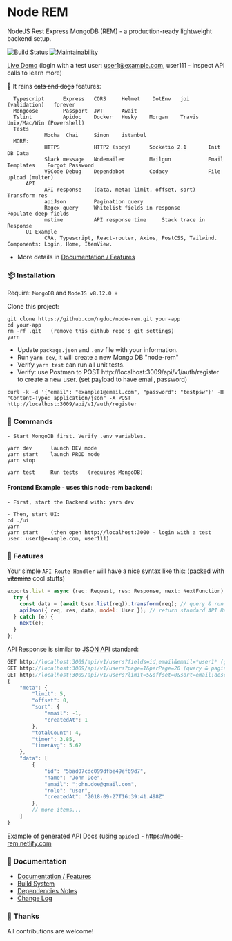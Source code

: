 # Node REM

NodeJS Rest Express MongoDB (REM) - a production-ready lightweight backend setup.

[![Build Status](https://travis-ci.org/ngduc/node-rem.svg?branch=master)](https://travis-ci.org/ngduc/node-rem) [![Maintainability](https://api.codeclimate.com/v1/badges/11155b15b675ef311f72/maintainability)](https://codeclimate.com/github/ngduc/node-rem/maintainability)

[Live Demo](https://node-rem-ngduc.vercel.app/) (login with a test user: user1@example.com, user111 - inspect API calls to learn more)

🌟 It rains ~~cats and dogs~~ features:

```
  Typescript      Express   CORS     Helmet    DotEnv   joi (validation)   forever
  Mongoose        Passport  JWT      Await
  Tslint          Apidoc    Docker   Husky    Morgan    Travis   Unix/Mac/Win (Powershell)
  Tests
            Mocha  Chai     Sinon    istanbul
  MORE:
            HTTPS           HTTP2 (spdy)      Socketio 2.1       Init DB Data
            Slack message   Nodemailer        Mailgun            Email Templates    Forgot Password
            VSCode Debug    Dependabot        Codacy             File upload (multer)
      API
            API response    (data, meta: limit, offset, sort)    Transform res
            apiJson         Pagination query
            Regex query     Whitelist fields in response         Populate deep fields
            mstime          API response time     Stack trace in Response
      UI Example
            CRA, Typescript, React-router, Axios, PostCSS, Tailwind. Components: Login, Home, ItemView.
```
  - More details in [Documentation / Features](src_docs/features.md)

### 📦 Installation

Require: `MongoDB` and `NodeJS v8.12.0 +`

Clone this project:
```
git clone https://github.com/ngduc/node-rem.git your-app
cd your-app
rm -rf .git   (remove this github repo's git settings)
yarn
```
- Update `package.json` and `.env` file with your information.
- Run `yarn dev`, it will create a new Mongo DB "node-rem"
- Verify `yarn test` can run all unit tests.
- Verify: use Postman to POST http://localhost:3009/api/v1/auth/register to create a new user. (set payload to have email, password)
```
curl -k -d '{"email": "example1@email.com", "password": "testpsw"}' -H "Content-Type: application/json" -X POST http://localhost:3009/api/v1/auth/register
```

### 🔧 Commands

```
- Start MongoDB first. Verify .env variables.

yarn dev      launch DEV mode
yarn start    launch PROD mode
yarn stop

yarn test     Run tests   (requires MongoDB)
```

#### Frontend Example - uses this node-rem backend:
```
- First, start the Backend with: yarn dev

- Then, start UI:
cd ./ui
yarn
yarn start    (then open http://localhost:3000 - login with a test user: user1@example.com, user111)
```

### 📖 Features

Your simple `API Route Handler` will have a nice syntax like this: (packed with ~~vitamins~~ cool stuffs)
```js
exports.list = async (req: Request, res: Response, next: NextFunction) => {
  try {
    const data = (await User.list(req)).transform(req); // query & run userSchema.transform() for response
    apiJson({ req, res, data, model: User }); // return standard API Response
  } catch (e) {
    next(e);
  }
};
```

API Response is similar to [JSON API](http://jsonapi.org/examples/#pagination) standard:

```js
GET http://localhost:3009/api/v1/users?fields=id,email&email=*user1* (get id & email only in response)
GET http://localhost:3009/api/v1/users?page=1&perPage=20 (query & pagination)
GET http://localhost:3009/api/v1/users?limit=5&offset=0&sort=email:desc,createdAt
{
    "meta": {
        "limit": 5,
        "offset": 0,
        "sort": {
            "email": -1,
            "createdAt": 1
        },
        "totalCount": 4,
        "timer": 3.85,
        "timerAvg": 5.62
    },
    "data": [
        {
            "id": "5bad07cdc099dfbe49ef69d7",
            "name": "John Doe",
            "email": "john.doe@gmail.com",
            "role": "user",
            "createdAt": "2018-09-27T16:39:41.498Z"
        },
        // more items...
    ]
}
```
Example of generated API Docs (using `apidoc`) - https://node-rem.netlify.com

### 📖 Documentation

- [Documentation / Features](src_docs/features.md)
- [Build System](src_docs/build.md)
- [Dependencies Notes](src_docs/dependencies.md)
- [Change Log](CHANGELOG.md)

### 🙌 Thanks

All contributions are welcome!